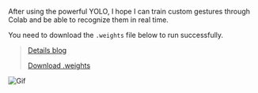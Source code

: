 After using the powerful YOLO, I hope I can train custom gestures through Colab and be able to recognize them in real time. 

You need to download the `.weights` file below to run successfully.

> [Details blog](https://www.notion.so/Custom-Object-Detection-7f1ea13fdf71477b9de718268511be6e)
>
> [Download .weights](https://drive.google.com/drive/folders/1mJnsmFTIXItkqvtA9Xu9NjRT9Cyjl40V?usp=sharing)

![Gif](https://github.com/KhalilHsu/CCI_Custom_Object_Detection/blob/main/train_yolo/cfg/ezgif-2-2238139f506a.gif)

